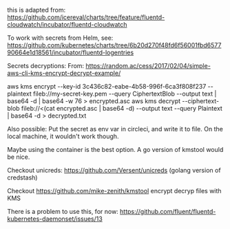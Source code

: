 this is adapted from:
https://github.com/icereval/charts/tree/feature/fluentd-cloudwatch/incubator/fluentd-cloudwatch

To work with secrets from Helm, see:
https://github.com/kubernetes/charts/tree/6b20d270f48fd6f56001fbd657790664e1d18561/incubator/fluentd-logentries


Secrets decryptions:
From: https://random.ac/cess/2017/02/04/simple-aws-cli-kms-encrypt-decrypt-example/

aws kms encrypt --key-id 3c436c82-eabe-4b58-996f-6ca3f808f237 --plaintext fileb://my-secret-key.pem --query CiphertextBlob --output text | base64 -d | base64 -w 76 > encrypted.asc
aws kms decrypt --ciphertext-blob fileb://<(cat encrypted.asc | base64 -d) --output text --query Plaintext | base64 -d > decrypted.txt

Also possible:
Put the secret as env var in circleci, and write it to file. On the local machine, it wouldn't work though.

Maybe using the container is the best option. A go version of kmstool would be nice.

Checkout unicreds:
https://github.com/Versent/unicreds
(golang version of credstash)

Checkout https://github.com/mike-zenith/kmstool
encrypt decryp files with KMS



There is a problem to use this, for now:
https://github.com/fluent/fluentd-kubernetes-daemonset/issues/13
